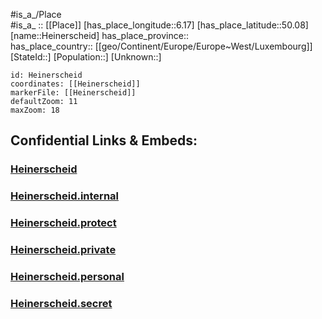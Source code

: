 ﻿---
location: [50.08,6.17] 
mapzoom: [7,12] 
mapmarker: city 
type: City
tags:
- geo/City


SpocWebEntityId: 30854
isDeleted: false
confidential: public

---
#is_a_/Place  
#is_a_ :: [[Place]] 
[has_place_longitude::6.17] 
[has_place_latitude::50.08] 
[name::Heinerscheid] 
has_place_province::  
has_place_country:: [[geo/Continent/Europe/Europe~West/Luxembourg]] 
[StateId::] 
[Population::] 
[Unknown::] 


```leaflet
id: Heinerscheid
coordinates: [[Heinerscheid]] 
markerFile: [[Heinerscheid]] 
defaultZoom: 11 
maxZoom: 18
```


## Confidential Links & Embeds: 

### [Heinerscheid](/_public/Earth/Continent/Europe/Europe~Central/Germany/Germany~West/Rheinland-Pfalz/counties~RP/Eifelkreis_Bitburg-Prüm/cities~Prüm/Arzfeld/City/Heinerscheid.md) 

### [Heinerscheid.internal](/_internal/Earth/Continent/Europe/Europe~Central/Germany/Germany~West/Rheinland-Pfalz/counties~RP/Eifelkreis_Bitburg-Prüm/cities~Prüm/Arzfeld/City/Heinerscheid.internal.md) 

### [Heinerscheid.protect](/_protect/Earth/Continent/Europe/Europe~Central/Germany/Germany~West/Rheinland-Pfalz/counties~RP/Eifelkreis_Bitburg-Prüm/cities~Prüm/Arzfeld/City/Heinerscheid.protect.md) 

### [Heinerscheid.private](/_private/Earth/Continent/Europe/Europe~Central/Germany/Germany~West/Rheinland-Pfalz/counties~RP/Eifelkreis_Bitburg-Prüm/cities~Prüm/Arzfeld/City/Heinerscheid.private.md) 

### [Heinerscheid.personal](/_personal/Earth/Continent/Europe/Europe~Central/Germany/Germany~West/Rheinland-Pfalz/counties~RP/Eifelkreis_Bitburg-Prüm/cities~Prüm/Arzfeld/City/Heinerscheid.personal.md) 

### [Heinerscheid.secret](/_secret/Earth/Continent/Europe/Europe~Central/Germany/Germany~West/Rheinland-Pfalz/counties~RP/Eifelkreis_Bitburg-Prüm/cities~Prüm/Arzfeld/City/Heinerscheid.secret.md) 
